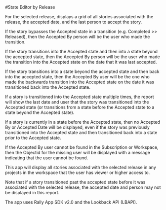 #State Editor by Release

For the selected release, displays a grid of all stories associated with the release, the accepted date,
and the last person to accept the story.

If the story bypasses the Accepted state in a transition (e.g. Completed >> Released), then the Accepted By
person will be the user who made the transition.

If the story transitions into the Accepted state and then into a state beyond the accepted state, then the
Accepted By person will be the user who made the transition into the Accepted state on the date that it was
last accepted.

If the story transitions into a state beyond the accepted state and then back into the accepted state,
then the Accepted By user will be the one who made the backwards transition into the Accepted state on the date
it was transitioned back into the Accepted state.

If a story is transitioned into the Accepted state multiple times, the report will show the last date and user
that the story was transitioned into the Accepted state (or transitions from a state before the Accepted
state to a state beyond the Accepted state).

If a story is currently in a state before the Accepted state, then no Accepted By or Accepted Date will be
displayed, even if the story was previously transitioned into the Accepted state and then transitioned back
into a state prior to the Accepted state.

If the Accepted By user cannot be found in the Subscription or Workspace, then the Objectid for the
missing user will be displayed with a message indicating that the user cannot be found. 

This app will display all stories associated with the selected release in any projects in the workspace
that the user has viewer or higher access to.

Note that if a story transitioned past the accepted state before it was associated with the selected release, the
accepted date and person may not be displayed in this report.

The app uses Rally App SDK v2.0 and the Lookback API (LBAPI).
